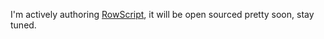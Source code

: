 I'm actively authoring [RowScript], it will be open sourced pretty soon, stay tuned.

[RowScript]: https://github.com/rowscript

